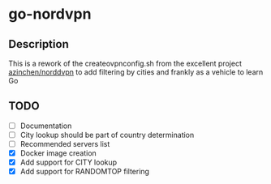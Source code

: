 # go-nordvpn

## Description

This is a rework of the createovpnconfig.sh from the excellent project
[azinchen/norddvpn](https://github.com/azinchen/nordvpn) to add filtering
by cities and frankly as a vehicle to learn Go

## TODO
- [ ] Documentation
- [ ] City lookup should be part of country determination
- [ ] Recommended servers list
- [X] Docker image creation
- [X] Add support for CITY lookup
- [X] Add support for RANDOMTOP filtering